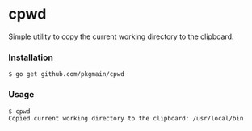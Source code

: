 # cpwd
Simple utility to copy the current working directory to the clipboard.

### Installation
```$bash
$ go get github.com/pkgmain/cpwd
```

### Usage
```bash
$ cpwd
Copied current working directory to the clipboard: /usr/local/bin
```